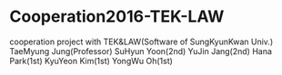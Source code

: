 # Cooperation2016-TEK-LAW
cooperation project with TEK&amp;LAW(Software of SungKyunKwan Univ.)
TaeMyung Jung(Professor)
SuHyun Yoon(2nd)
YuJin Jang(2nd)
Hana Park(1st)
KyuYeon Kim(1st)
YongWu Oh(1st)
